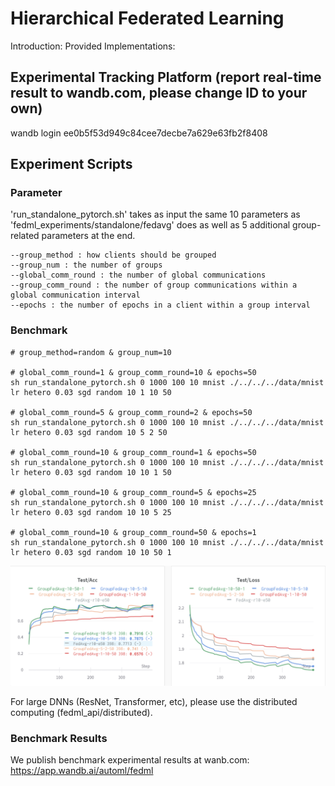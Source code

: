 # Hierarchical Federated Learning
Introduction:
Provided Implementations:

## Experimental Tracking Platform (report real-time result to wandb.com, please change ID to your own)
wandb login ee0b5f53d949c84cee7decbe7a629e63fb2f8408

## Experiment Scripts

### Parameter
'run_standalone_pytorch.sh' takes as input the same 10 parameters as 'fedml_experiments/standalone/fedavg' does as well as 5 additional group-related parameters at the end.
```
--group_method : how clients should be grouped 
--group_num : the number of groups
--global_comm_round : the number of global communications
--group_comm_round : the number of group communications within a global communication interval
--epochs : the number of epochs in a client within a group interval
```

### Benchmark
```
# group_method=random & group_num=10

# global_comm_round=1 & group_comm_round=10 & epochs=50
sh run_standalone_pytorch.sh 0 1000 100 10 mnist ./../../../data/mnist lr hetero 0.03 sgd random 10 1 10 50

# global_comm_round=5 & group_comm_round=2 & epochs=50
sh run_standalone_pytorch.sh 0 1000 100 10 mnist ./../../../data/mnist lr hetero 0.03 sgd random 10 5 2 50

# global_comm_round=10 & group_comm_round=1 & epochs=50
sh run_standalone_pytorch.sh 0 1000 100 10 mnist ./../../../data/mnist lr hetero 0.03 sgd random 10 10 1 50

# global_comm_round=10 & group_comm_round=5 & epochs=25
sh run_standalone_pytorch.sh 0 1000 100 10 mnist ./../../../data/mnist lr hetero 0.03 sgd random 10 10 5 25

# global_comm_round=10 & group_comm_round=50 & epochs=1
sh run_standalone_pytorch.sh 0 1000 100 10 mnist ./../../../data/mnist lr hetero 0.03 sgd random 10 10 50 1
```

![benchmark](./docs/image/hierarchical_fl_benchmark.png)

For large DNNs (ResNet, Transformer, etc), please use the distributed computing (fedml_api/distributed). 



### Benchmark Results
We publish benchmark experimental results at wanb.com: \
https://app.wandb.ai/automl/fedml
